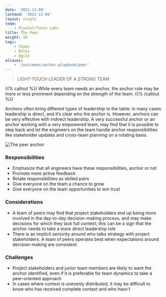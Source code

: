 ```yaml
---
date: '2021-11-04'
lastmod: '2021-11-04'
layout: single
team:
    - Pivotal/Tanzu Labs
title: The Peer
weight: 10
tags:
    - Teams
    - Roles
    - Agile
aliases:
    - '/outcomes/anchor-playbook/peer'
---
```


> LIGHT-TOUCH LEADER OF A STRONG TEAM

{{% callout %}}
While every team needs an anchor, the anchor role may be more or less prominent depending on the strength of the team.
{{% /callout %}}

Anchors often bring different types of leadership to the table: in many cases leadership is direct, and it’s clear who the anchor is. However, anchors can be very effective with indirect leadership. A very successful anchor or an anchor working with a very empowered team, may find that it is possible to step back and let the engineers on the team handle anchor responsibilities like stakeholder updates and cross-team planning on a rotating basis.

![The peer anchor](/learningpaths/anchor-playbook/images/stairs.jpg)

### Responsibilities

-   Emphasize that all engineers have these responsibilities, anchor or not
-   Promote more active feedback
-   Rotate responsibilities as skilled pairs
-   Give everyone on the team a chance to grow
-   Give everyone on the team opportunities to win trust

### Considerations

-   A team of peers may find that project stakeholders end up being more involved in the day-to-day decision-making process, and may make decisions for which they lack full context; this can be a sign that the anchor needs to take a more direct leadership role
-   There is an implicit seniority around who talks strategy with project stakeholders. A team of peers operates best when expectations around decision-making are consistent

### Challenges

-   Project stakeholders and junior team members are likely to want the anchor identified, even if it is preferable for team dynamics to take a peer-oriented approach
-   In cases where context is unevenly distributed, it may be difficult to know who has received complete context and who hasn't
